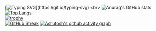 [![Typing SVG](https://readme-typing-svg.demolab.com/?lines=Hello+World+Ataliya!)](https://git.io/typing-svg)
<br>
![Anurag's GitHub stats](https://github-readme-stats.vercel.app/api?username=ataliya-long&show_icons=true&theme=radical)
<br>
[![Top Langs](https://github-readme-stats.vercel.app/api/top-langs/?username=ataliya-long)](https://github.com/anuraghazra/github-readme-stats)
<br>
[![trophy](https://github-profile-trophy.vercel.app/?username=ataliya-long)](https://github.com/ryo-ma/github-profile-trophy)
<br>
[![GitHub Streak](https://streak-stats.demolab.com/?user=ataliya-long)](https://git.io/streak-stats)
[![Ashutosh's github activity graph](https://github-readme-activity-graph.cyclic.app/graph?username=ataliya-long&theme=dracula)](https://github.com/ashutosh00710/github-readme-activity-graph)
